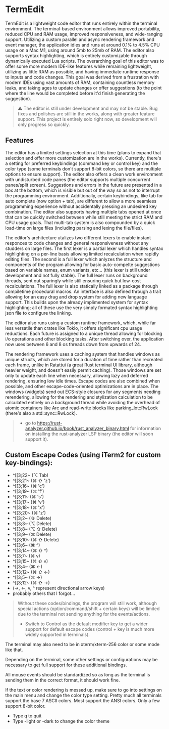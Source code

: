 # TermEdit
TermEdit is a lightweight code editor that runs entirely within the terminal environment. The terminal-based environment allows improved portability, reduced CPU and RAM usage, improved responsiveness, and wide-ranging support. Utilizing a custom parallel and async rendering framework and event manager, the application idles and runs at around 0.1% to 4.5% CPU usage on a Mac M1, using around 5mb to 25mb of RAM. The editor also supports syntax highlighting, which is entirely customizable through dynamically executed Lua scripts. The overarching goal of this editor was to offer some more modern IDE-like features while remaining lightweight, utilizing as little RAM as possible, and having immediate runtime response to inputs and code changes. This goal was derived from a frustration with modern IDEs using vast amounts of RAM, containing countless memory leaks, and taking ages to update changes or offer suggestions (to the point where the line would be completed before it'd finish generating the suggestion).

> ⚠ The editor is still under development and may not be stable. Bug fixes and polishes are still in the works, along with greater feature support. This project is entirely solo right now, so development will only progress so quickly.

## Features
The editor has a limited settings selection at this time (plans to expand that selection and offer more customization are in the works). Currently, there's a setting for preferred keybindings (command key or control key) and the color type (some terminals don't support 8-bit colors, so there are multiple options to ensure support). The editor also offers a clean work environment with undisturbed code panes (the editor supports multiple concurrent panes/split screen). Suggestions and errors in the future are presented in a box at the bottom, which is visible but out of the way so as not to interrupt the programming environment. Additionally, certain keybindings, like tab for auto complete (now option + tab), are different to allow a more seamless programming experience without accidentally pressing an undesired key combination. The editor also supports having multiple tabs opened at once that can be quickly switched between while still meeting the strict RAM and CPU usage goals. That multi-tab system is also compounded by a quick load-time on large files (including parsing and lexing the file/files).
 
The editor's architecture utalizes two different lexers to enable instant responces to code changes and general responsiveness without any studders on large files. The first lexer is a partial lexer which handles syntax highlighting on a per-line basis allowing limited recalculation when rapidly editing files. The second is a full lexer which anlyzes the structure and components of the program allowing for basic auto-compelte suggestions based on variable names, enum variants, etc... (this lexer is still under development and not fully stable). The full lexer runs on background threads, sent out sparingly while still ensuring quick but low-cost recalculations. The full lexer is also statically linked as a package through compiletime procedural macros. An interface is also defined through a trait allowing for an easy drag and drop system for adding new language support. This builds upon the already implimented system for syntax highlighting; all of these use the very simply formated syntax highlighting json file to configure the linking.

The editor also runs using a custom runtime framework, which, while far less versatile than crates like Tokio, it offers significant cpu usage reductions. Each future is assigned to a unique thread allowing for blocking i/o operations and other blocking tasks. After switching over, the application now uses between 6 and 8 os threads down from upwards of 24.
 
The rendering framework uses a caching system that handles windows as unique structs, which are stored for a duration of time rather than recreated each frame, unlike in Ratattui (a great Rust terminal UI library, although heavier weight, and doesn't easily permit caching). Those windows are set only to update each line when necessary, allowing lazy and deferred rendering, ensuring low idle times. Escape codes are also combined when possible, and other escape-code-oriented optimizations are in place. The windows (widgets) send out ECS-style closures for any segments needing rerendering, allowing for the rendering and stylization calculation to be calculated entirely on a background thread while avoiding the overhead of atomic containers like Arc and read-write blocks like parking_lot::RwLock (there's also a std::sync::RwLock).
> * go to https://rust-analyzer.github.io/book/rust_analyzer_binary.html for information on installing the rust-analyzer LSP binary (the editor will soon support it).

## Custom Escape Codes (using iTerm2 for custom key-bindings):
 - ^[[3;22~  (⌥ Tab)
 - ^[[3;21~  (⌘ ⇧ 'z')
 - ^[[3;16~  (⌘ 'c')
 - ^[[3;19~  (⌘ 'f')
 - ^[[3;11~  (⌘ 's')
 - ^[[3;17~  (⌘ 'v')
 - ^[[3;18~  (⌘ 'x')
 - ^[[3;20~  (⌘ 'z')
 - ^[[3;2~   (⇧ Delete)
 - ^[[3;3~   (⌥ Delete)
 - ^[[3;8~   (⌥ ⇧ Delete)
 - ^[[3;9~   (⌘ Delete)
 - ^[[3;10~  (⌘ ⇧ Delete)
 - ^[[3;6~   (⌘ ^)
 - ^[[3;14~  (⌘ ⇧ ^)
 - ^[[3;7~   (⌘ v)
 - ^[[3;15~  (⌘ ⇧ v)
 - ^[[3;4~   (⌘ <-)
 - ^[[3;12~  (⌘ ⇧ <-)
 - ^[[3;5~   (⌘ ->)
 - ^[[3;12~  (⌘ ⇧ ->)
 - (->, <-, v, ^ represent directional arrow keys)
 - probably others that I forgot...

> Without these codes/bindings, the program will still work, although special actions (option/command/shift + certain keys) will be limited due to the terminal not sending anything for the events/actions.
> * Switch to Control as the default modifier key to get a wider support for default escape codes (control + key is much more widely supported in terminals).

The terminal may also need to be in xterm/xterm-256 color or some mode like that.

Depending on the terminal, some other settings or configurations may be necessary to get full support for these additional bindings.

All mouse events should be standardized so as long as the terminal is sending them in the correct format, it should work fine.


If the text or color rendering is messed up, make sure to go into settings on the main menu and change the color type setting. Pretty much all terminals support the base 7 ASCII colors. Most support the ANSI colors. Only a few support 8-bit color.

 - Type q to quit
 - Type -light or -dark to change the color theme
